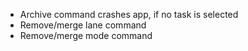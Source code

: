 * Archive command crashes app, if no task is selected
* Remove/merge lane command
* Remove/merge mode command